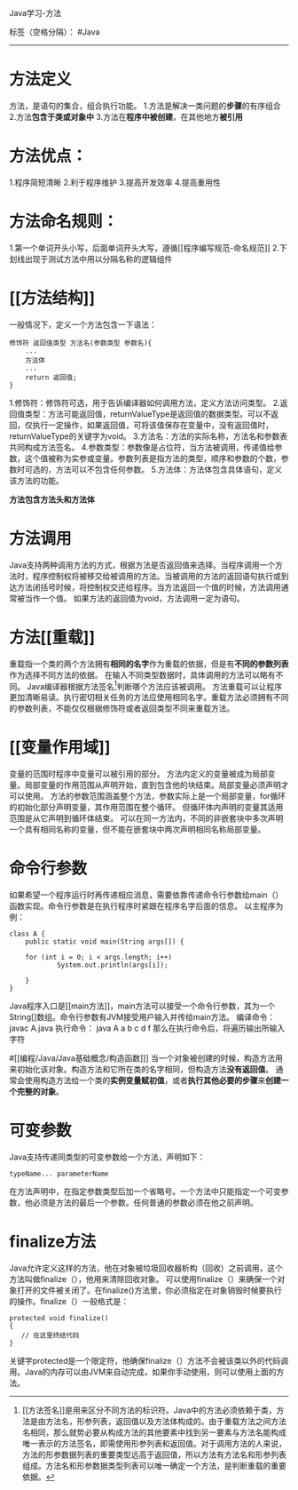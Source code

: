 ﻿ Java学习-方法

标签（空格分隔）： #Java

---

# 方法定义
方法，是语句的集合，组合执行功能。
1.方法是解决一类问题的**步骤**的有序组合
2.方法**包含于类或对象中**
3.方法在**程序中被创建**，在其他地方**被引用**
# 方法优点：
1.程序简短清晰
2.利于程序维护
3.提高开发效率
4.提高重用性
# 方法命名规则：
1.第一个单词开头小写，后面单词开头大写，遵循[[程序编写规范-命名规范]]
2.下划线出现于测试方法中用以分隔名称的逻辑组件
# [[方法结构]]
一般情况下，定义一个方法包含一下语法：

    修饰符 返回值类型 方法名(参数类型 参数名){
        ...
        方法体
        ...
        return 返回值;
    }
1.修饰符：修饰符可选，用于告诉编译器如何调用方法，定义方法访问类型。
2.返回值类型：方法可能返回值，returnValueType是返回值的数据类型。可以不返回，仅执行一定操作，如果返回值，可将该值保存在变量中，没有返回值时，returnValueType的关键字为void。
3.方法名：方法的实际名称，方法名和参数表共同构成方法签名。
4.参数类型：参数像是占位符，当方法被调用，传递值给参数，这个值被称为实参或变量。参数列表是指方法的类型，顺序和参数的个数，参数时可选的，方法可以不包含任何参数。
5.方法体：方法体包含具体语句，定义该方法的功能。

**方法包含方法头和方法体**

# 方法调用
Java支持两种调用方法的方式，根据方法是否返回值来选择。当程序调用一个方法时，程序控制权将被移交给被调用的方法。当被调用的方法的返回语句执行或到达方法闭括号时候，将控制权交还给程序。当方法返回一个值的时候，方法调用通常被当作一个值。
如果方法的返回值为void，方法调用一定为语句。

# 方法[[重载]]
重载指一个类的两个方法拥有**相同的名字**作为重载的依据，但是有**不同的参数列表**作为选择不同方法的依据。
在输入不同类型数据时，具体调用的方法可以略有不同。
Java编译器根据方法签名[^methodsignature]判断哪个方法应该被调用。
方法重载可以让程序更加清晰易读。执行密切相关任务的方法应使用相同名字。重载方法必须拥有不同的参数列表，不能仅仅根据修饰符或者返回类型不同来重载方法。

# [[变量作用域]]
变量的范围时程序中变量可以被引用的部分。
方法内定义的变量被成为局部变量。局部变量的作用范围从声明开始，直到包含他的块结束。局部变量必须声明才可以使用。
方法的参数范围涵盖整个方法，参数实际上是一个局部变量，for循环的初始化部分声明变量，其作用范围在整个循环。
但循环体内声明的变量其适用范围是从它声明到循环体结束。
可以在同一方法内，不同的非嵌套块中多次声明一个具有相同名称的变量，但不能在嵌套块中两次声明相同名称局部变量。

# 命令行参数
如果希望一个程序运行时再传递相应消息，需要依靠传递命令行参数给main（）函数实现。命令行参数是在执行程序时紧跟在程序名字后面的信息。
以主程序为例：

    class A {
        public static void main(String args[]) {
    
        for (int i = 0; i < args.length; i++)
                System.out.println(args[i]);
    
        }
    }
Java程序入口是[[main方法]]，main方法可以接受一个命令行参数，其为一个String[]数组。命令行参数有JVM接受用户输入并传给main方法。
编译命令：  javac A.java
执行命令： java A a b c d f
那么在执行命令后，将遍历输出所输入字符

#[[编程/Java/Java基础概念/构造函数]]]
当一个对象被创建的时候，构造方法用来初始化该对象。构造方法和它所在类的名字相同，但构造方法**没有返回值**。
通常会使用构造方法给一个类的**实例变量赋初值**，或者**执行其他必要的步骤**来**创建一个完整的对象**。


# 可变参数
Java支持传递同类型的可变参数给一个方法，声明如下：

    typeName... parameterName

在方法声明中，在指定参数类型后加一个省略号。一个方法中只能指定一个可变参数，他必须是方法的最后一个参数。任何普通的参数必须在他之前声明。

# finalize方法
Java允许定义这样的方法，他在对象被垃圾回收器析构（回收）之前调用，这个方法叫做finalize（），他用来清除回收对象。
可以使用finalize（）来确保一个对象打开的文件被关闭了。在finalize()方法里，你必须指定在对象销毁时候要执行的操作。finalize（）一般格式是：

    protected void finalize()
    {
       // 在这里终结代码
    }

关键字protected是一个限定符，他确保finalize（）方法不会被该类以外的代码调用。Java的内存可以由JVM来自动完成，如果你手动使用，则可以使用上面的方法。


[^methodsignature]:[[方法签名]]是用来区分不同方法的标识符。Java中的方法必须依赖于类，方法是由方法名，形参列表，返回值以及方法体构成的。由于重载方法之间方法名相同，那么就势必要从构成方法的其他要素中找到另一要素与方法名能构成唯一表示的方法签名，即需使用形参列表和返回值。对于调用方法的人来说，方法的形参数据列表的重要类型远高于返回值，所以方法有方法名和形参列表组成。方法名和形参数据类型列表可以唯一确定一个方法，是判断重载的重要依据。

